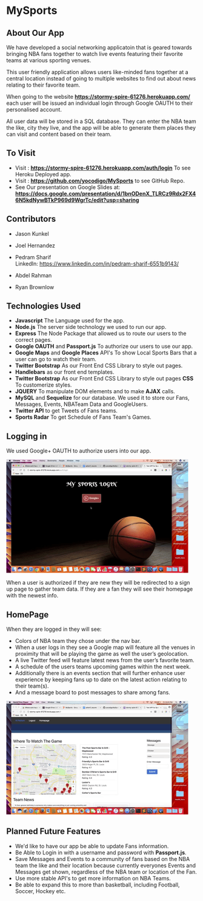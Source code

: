 # MySports

## About Our App
   We have developed a social networking applicatoin that is geared towards bringing NBA fans together to watch
live events featuring their favorite teams at various sporting venues.

   This user friendly application allows users like-minded fans together at a central location instead of going to
multiple websites to find out about news relating to their favorite team.

  When going to the website __https://stormy-spire-61276.herokuapp.com/__ each user will be
issued an individual login through Google OAUTH to their personalised account.

   All user data will be stored in a SQL database. They can enter the NBA team the like, city they live, and the app will be
able to generate them places they can visit and content based on their team.

## To Visit
* Visit : __https://stormy-spire-61276.herokuapp.com/auth/login__ To see Heroku Deployed app.
* Visit : __https://github.com/yocodigo/MySports__ to see GitHub Repo.
* See Our presentation on Google Slides at: __https://docs.google.com/presentation/d/1bnODenX_TLRCz9Rdx2FX46N5kdNywBTkP969d9WgrTc/edit?usp=sharing__

## Contributors
* Jason Kunkel 

* Joel Hernandez

* Pedram Sharif     
LinkedIn: https://www.linkedin.com/in/pedram-sharif-6551b9143/

* Abdel Rahman 

* Ryan Brownlow

## Technologies Used
* __Javascript__ The Language used for the app.
* __Node.js__ The server side technology we used to run our app.
* __Express__ The Node Package that allowed us to route our users to the correct pages.
* __Google OAUTH__ and __Passport.js__ To authorize our users to use our app.
* __Google Maps__ and __Google Places__ API's To show Local Sports Bars that a user can go to watch their team.
* __Twitter Bootstrap__ As our Front End CSS Library to style out pages.
* __Handlebars__ as our front end templates.
* __Twitter Bootstrap__ As our Front End CSS Library to style out pages __CSS__ To customerize styles.
* __JQUERY__ To manipulate DOM elements and to make __AJAX__ calls.
* __MySQL__ and __Sequelize__ for our database. We used it to store our Fans, Messages, Events, NBATeam Data and GoogleUsers.
* __Twitter API__ to get Tweets of Fans teams.
* __Sports Radar__ To get Schedule of Fans Team's Games.


## Logging in

We used Google+ OAUTH to authorize users into our app.

![buger devour gif](/README_GIFS/login.gif)

   When a user is authorized if they are new they will be redirected to a sign up page to gather team data. If they are a fan
they will see their homepage with the newest info.

## HomePage
When they are logged in they will see: 

* Colors of NBA team they chose under the nav bar.
* When a user logs in they see a Google map will feature all the venues in proximity that will be playing the game as
well the user’s geolocation.
*   A live Twitter feed will feature latest news from the user’s favorite team.
* A schedule of the users teams upcoming games within the next week.
* Additionally there is an events section that will further enhance user experience by keeping fans up to date on the latest action relating to their team(s).
* And a message board to post messages to share among fans.

![burger create gif](/README_GIFS/homePage.gif)

## Planned Future Features
* We'd like to have our app be able to update Fans information.
* Be Able to Login in with a username and password with __Passport.js__.
* Save Messages and Events to a community of fans based on the NBA team the like and their location                                    because currently everyones Events and Messages get shown, regardless of the NBA team or location of the Fan.
* Use more stable API's to get more information on NBA Teams.
* Be able to expand this to more than basketball, including Football, Soccer, Hockey etc.
